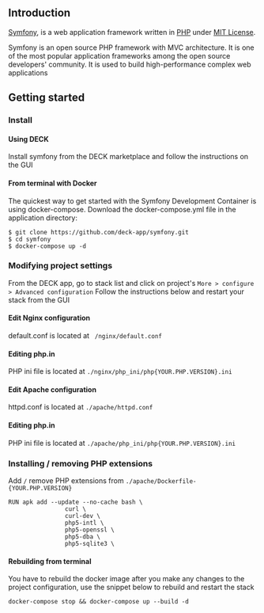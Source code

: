 ## Introduction

[Symfony](https://symfony.com/), is a web application framework written in [PHP](http://www.php.net) under [MIT License](http://symfony.com/doc/current/contributing/code/license.html).

Symfony is an open source PHP framework with MVC architecture. It is one of the most popular application frameworks among the open source developers' community. It is used to build high-performance complex web applications


## Getting started
### Install
#### Using DECK

Install symfony from the DECK marketplace and follow the instructions on the GUI

#### From terminal with Docker
The quickest way to get started with the Symfony Development Container is using docker-compose.
Download the docker-compose.yml file in the application directory:
```
$ git clone https://github.com/deck-app/symfony.git
$ cd symfony
$ docker-compose up -d
```
### Modifying project settings
From the DECK app, go to stack list and click on project's ` More > configure > Advanced configuration ` Follow the instructions below and restart your stack from the GUI

#### Edit Nginx configuration
default.conf is located at ` /nginx/default.conf`
#### Editing php.in
PHP ini file is located at `./nginx/php_ini/php{YOUR.PHP.VERSION}.ini`
#### Edit Apache configuration
httpd.conf is located at `./apache/httpd.conf`
#### Editing php.in
PHP ini file is located at `./apache/php_ini/php{YOUR.PHP.VERSION}.ini`
### Installing / removing PHP extensions
Add `/` remove PHP extensions from `./apache/Dockerfile-{YOUR.PHP.VERSION}`
```
RUN apk add --update --no-cache bash \
                curl \
                curl-dev \
                php5-intl \
                php5-openssl \
                php5-dba \
                php5-sqlite3 \
```
#### Rebuilding from terminal
You have to rebuild the docker image after you make any changes to the project configuration, use the snippet below to rebuild and restart the stack
```
docker-compose stop && docker-compose up --build -d
````